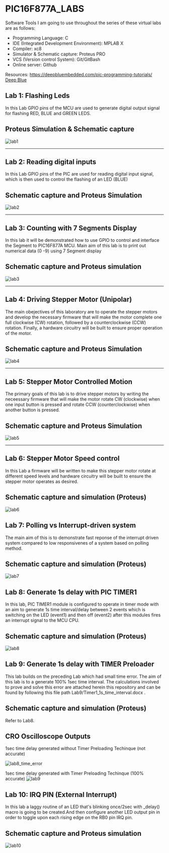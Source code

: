 # PIC16F877A_LABS

Software Tools I am going to use throughout the series of these virtual labs are as follows:
- Programming Language: C
- IDE (Integrated Development Environment): MPLAB X
- Compiler: xc8 
- Simulator & Schematic capture: Proteus PRO
- VCS (Version control System): Git/GitBash
- Online server: Github

 Resources:
 https://deepbluembedded.com/pic-programming-tutorials/
 [Deep Blue](https://deepbluembedded.com/pic-programming-tutorials/)
 

## Lab 1: Flashing Leds
In this Lab GPIO pins of the MCU are used to generate digital output signal for flashing RED, BLUE and GREEN LEDS.
## Proteus Simulation & Schematic capture
![lab1](https://github.com/user-attachments/assets/4d7629dc-a67f-47fd-8336-293fb9f688a8)

---------------------------------------------------------------------------------------------------------------------------
## Lab 2: Reading digital inputs
In this Lab GPIO pins of the PIC are used for reading digital input signal, which is then used to control the flashing of an LED (BLUE)
## Schematic capture and Proteus Simulation
![lab2](https://github.com/user-attachments/assets/37fd38ab-6bbd-44a4-af92-cd852cc0be19)

-----------------------------------------------------------------------------------------------------------------------------
## Lab 3: Counting with 7 Segments Display
In this lab it will be demonstrated how to use GPIO to control and interface the Segment to PIC16F877A MCU.
Main aim of this lab is to print out numerical data (0 -9) using 7 Segment display

## Schematic capture and Proteus simulation
![lab3](https://github.com/user-attachments/assets/fbd3ebef-0f6e-46ae-8ec3-e854b222496b)

----------------------------------------------------------------------------------------------------------------------------
## Lab 4: Driving Stepper Motor (Unipolar)
The main obejectives of this laboratory are to operate the stepper motors and develop the necessary firmware that will make the
motor complete one full clockwise (CW) rotation, followed by a counterclockwise (CCW) rotation. Finally, a hardware circuitry will be built
to ensure proper operation of the motor.

## Schematic capture and Proteus Simulation
![lab4](https://github.com/user-attachments/assets/f253d26d-e29e-447d-b6b1-b8275e4daa7f)

----------------------------------------------------------------------------------------------------------------------------
## Lab 5: Stepper Motor Controlled Motion
The primary goals of this lab is to drive stepper motors by writing the neceessary firmware that will make the motor rotate CW
(clockwise) when one input button is pressed and rotate CCW (counterclockwise) when another button is pressed.

## Schematic capture and Proteus Simulation
![lab5](https://github.com/user-attachments/assets/e395300b-7b5f-47c3-b313-d72da9951f04)

-----------------------------------------------------------------------------------------------------------------------------
## Lab 6: Stepper Motor Speed control
In this Lab a firmware will be written to make this stepper motor rotate at different speed levels and hardware circuitry
will be built to ensure the stepper motor operates as desired.

## Schematic capture and simulation (Proteus)
![lab6](https://github.com/user-attachments/assets/435b9edf-0ca3-459b-b839-facb05fb2ba3)

## Lab 7: Polling vs Interrupt-driven system
The main aim of this is to demonstrate fast reponse of the interrupt driven system compared to low responsivenes of a
system based on polling method.

## Schematic capture and simulation (Proteus)
![lab7](https://github.com/user-attachments/assets/3a6c1225-6179-4380-ac98-d39cca5c3233)

## Lab 8: Generate 1s delay with PIC TIMER1 
In this lab, PIC TIMER1 module is configured to operate in timer mode with an aim to generate 1s time interval/delay 
between 2 events which is switching on the LED (event1) and then off (event2) after this modules fires an interrupt signal to the MCU CPU.

## Schematic capture and simulation (Proteus)
![lab8](https://github.com/user-attachments/assets/ab538540-3c70-4b94-8aec-53239f13145c)

## Lab 9: Generate 1s delay with TIMER Preloader
This lab builds on the preceding Lab which had small time error. The aim of this lab is to a generate 100% 1sec time interval.
The calculations involved to prove and solve this error are attached herein this repository and can be found by following this file path
Lab9/Timer1_1s_time_interval.docx .
## Schematic capture and simulation (Proteus)
Refer to Lab8.

## CRO Oscilloscope Outputs
1sec time delay generated without Timer Preloading Techinque (not accurate)

![lab8_time_error](https://github.com/user-attachments/assets/53a66b83-0acb-4deb-8486-cbe0a2e6b8df)

1sec time delay generated with Timer Preloading Techinque (100% accurate)
![lab9](https://github.com/user-attachments/assets/c3d901e6-a293-4dc7-b2ce-ad653b408be8)

## Lab 10: IRQ PIN (External Interrupt)
In this lab a laggy routine of an LED that's blinking once/2sec with _delay() macro is going to be created.And then
configure another LED output pin in order to toggle upon each rising edge on the RB0 pin IRQ pin.

## Schematic capture and Proteus simulation
![lab10](https://github.com/user-attachments/assets/690cf0dd-87a5-4bb8-b2d4-2e465feef75f)
